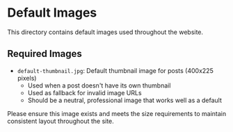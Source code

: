 # Default Images

This directory contains default images used throughout the website.

## Required Images

- `default-thumbnail.jpg`: Default thumbnail image for posts (400x225 pixels)
  - Used when a post doesn't have its own thumbnail
  - Used as fallback for invalid image URLs
  - Should be a neutral, professional image that works well as a default

Please ensure this image exists and meets the size requirements to maintain consistent layout throughout the site. 